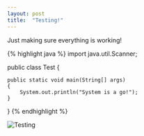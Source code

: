 ```yaml
---
layout: post
title:  "Testing!"
---
```

Just making sure everything is working!

{% highlight java %}
import java.util.Scanner;

public class Test
{

	public static void main(String[] args)
	{	
		System.out.println("System is a go!");
	}
}
{% endhighlight %}

![Testing]({{site.baseurl}}/img/giphy.gif)